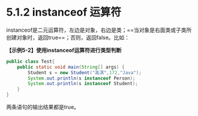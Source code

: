 # 5.1.2  instanceof 运算符 

   instanceof是二元运算符，左边是对象，右边是类；==当对象是右面类或子类所创建对象时，返回true==；否则，返回false。比如：

**【示例5-2】使用instanceof运算符进行类型判断**

```java
public class Test{
    public static void main(String[] args) {
        Student s = new Student("高淇",172,"Java");
        System.out.println(s instanceof Person);
        System.out.println(s instanceof Student);
    }
}
```

   两条语句的输出结果都是true。